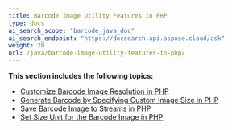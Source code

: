 ```yaml
---
title: Barcode Image Utility Features in PHP
type: docs
ai_search_scope: "barcode_java_doc"
ai_search_endpoint: "https://docsearch.api.aspose.cloud/ask"
weight: 20
url: /java/barcode-image-utility-features-in-php/
---
```


**This section includes the following topics:**

- [Customize Barcode Image Resolution in PHP](/barcode/java/customize-barcode-image-resolution-in-php/)
- [Generate Barcode by Specifying Custom Image Size in PHP](/barcode/java/generate-barcode-by-specifying-custom-image-size-in-php/)
- [Save Barcode Image to Streams in PHP](/barcode/java/save-barcode-image-to-streams-in-php/)
- [Set Size Unit for the Barcode Image in PHP](/barcode/java/set-size-unit-for-the-barcode-image-in-php/)
